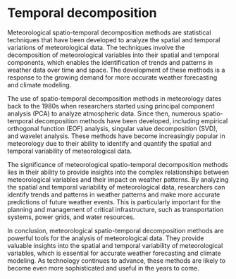 # Temporal decomposition

Meteorological spatio-temporal decomposition methods are statistical techniques that have been developed to analyze the spatial and temporal variations of meteorological data. The techniques involve the decomposition of meteorological variables into their spatial and temporal components, which enables the identification of trends and patterns in weather data over time and space. The development of these methods is a response to the growing demand for more accurate weather forecasting and climate modeling.

The use of spatio-temporal decomposition methods in meteorology dates back to the 1980s when researchers started using principal component analysis (PCA) to analyze atmospheric data. Since then, numerous spatio-temporal decomposition methods have been developed, including empirical orthogonal function (EOF) analysis, singular value decomposition (SVD), and wavelet analysis. These methods have become increasingly popular in meteorology due to their ability to identify and quantify the spatial and temporal variability of meteorological data.

The significance of meteorological spatio-temporal decomposition methods lies in their ability to provide insights into the complex relationships between meteorological variables and their impact on weather patterns. By analyzing the spatial and temporal variability of meteorological data, researchers can identify trends and patterns in weather patterns and make more accurate predictions of future weather events. This is particularly important for the planning and management of critical infrastructure, such as transportation systems, power grids, and water resources.

In conclusion, meteorological spatio-temporal decomposition methods are powerful tools for the analysis of meteorological data. They provide valuable insights into the spatial and temporal variability of meteorological variables, which is essential for accurate weather forecasting and climate modeling. As technology continues to advance, these methods are likely to become even more sophisticated and useful in the years to come.